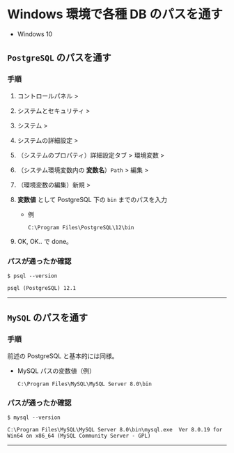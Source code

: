 # Windows 環境で各種 DB のパスを通す

- Windows 10

## `PostgreSQL` のパスを通す

### 手順

1. コントロールパネル >
1. システムとセキュリティ >
1. システム >
1. システムの詳細設定 >
1. （システムのプロパティ）詳細設定タブ > 環境変数 >
1. （システム環境変数内の **変数名**）`Path` > 編集 >
1. （環境変数の編集）新規 >
1. **変数値** として PostgreSQL 下の `bin` までのパスを入力

   - 例
     ```
     C:\Program Files\PostgreSQL\12\bin
     ```

1. OK, OK.. で done。

### パスが通ったか確認

```
$ psql --version

psql (PostgreSQL) 12.1
```

---

## `MySQL` のパスを通す

### 手順

前述の PostgreSQL と基本的には同様。

- MySQL パスの変数値（例）
  ```
  C:\Program Files\MySQL\MySQL Server 8.0\bin
  ```

### パスが通ったか確認

```
$ mysql --version

C:\Program Files\MySQL\MySQL Server 8.0\bin\mysql.exe  Ver 8.0.19 for Win64 on x86_64 (MySQL Community Server - GPL)
```

---
